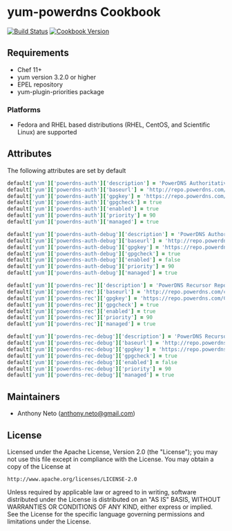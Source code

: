 # yum-powerdns Cookbook
[![Build Status](https://travis-ci.org/anthonyneto/chef-yum-powerdns.svg?branch=master)](http://travis-ci.org/anthonyneto/chef-yum-powerdns) [![Cookbook Version](https://img.shields.io/cookbook/v/yum-powerdns.svg)](https://supermarket.chef.io/cookbooks/yum-powerdns)

## Requirements
- Chef 11+
- yum version 3.2.0 or higher
- EPEL repository
- yum-plugin-priorities package

### Platforms
- Fedora and RHEL based distributions (RHEL, CentOS, and Scientific Linux) are supported

## Attributes
The following attributes are set by default

```ruby
default['yum']['powerdns-auth']['description'] = 'PowerDNS Authoritative Server Repository'
default['yum']['powerdns-auth']['baseurl'] = 'http://repo.powerdns.com/centos/$basearch/$releasever/auth-master'
default['yum']['powerdns-auth']['gpgkey'] = 'https://repo.powerdns.com/CBC8B383-pub.asc'
default['yum']['powerdns-auth']['gpgcheck'] = true
default['yum']['powerdns-auth']['enabled'] = true
default['yum']['powerdns-auth']['priority'] = 90
default['yum']['powerdns-auth']['managed'] = true

default['yum']['powerdns-auth-debug']['description'] = 'PowerDNS Authoritative Server Debuginfo Repository'
default['yum']['powerdns-auth-debug']['baseurl'] = 'http://repo.powerdns.com/centos/$basearch/$releasever/auth-master/debug'
default['yum']['powerdns-auth-debug']['gpgkey'] = 'https://repo.powerdns.com/CBC8B383-pub.asc'
default['yum']['powerdns-auth-debug']['gpgcheck'] = true
default['yum']['powerdns-auth-debug']['enabled'] = false
default['yum']['powerdns-auth-debug']['priority'] = 90
default['yum']['powerdns-auth-debug']['managed'] = true

default['yum']['powerdns-rec']['description'] = 'PowerDNS Recursor Repository'
default['yum']['powerdns-rec']['baseurl'] = 'http://repo.powerdns.com/centos/$basearch/$releasever/rec-master'
default['yum']['powerdns-rec']['gpgkey'] = 'https://repo.powerdns.com/CBC8B383-pub.asc'
default['yum']['powerdns-rec']['gpgcheck'] = true
default['yum']['powerdns-rec']['enabled'] = true
default['yum']['powerdns-rec']['priority'] = 90
default['yum']['powerdns-rec']['managed'] = true

default['yum']['powerdns-rec-debug']['description'] = 'PowerDNS Recursor Debuginfo Repository'
default['yum']['powerdns-rec-debug']['baseurl'] = 'http://repo.powerdns.com/centos/$basearch/$releasever/rec-master/debug'
default['yum']['powerdns-rec-debug']['gpgkey'] = 'https://repo.powerdns.com/CBC8B383-pub.asc'
default['yum']['powerdns-rec-debug']['gpgcheck'] = true
default['yum']['powerdns-rec-debug']['enabled'] = false
default['yum']['powerdns-rec-debug']['priority'] = 90
default['yum']['powerdns-rec-debug']['managed'] = true


```

## Maintainers

* Anthony Neto (<anthony.neto@gmail.com>)

## License
Licensed under the Apache License, Version 2.0 (the "License");
you may not use this file except in compliance with the License.
You may obtain a copy of the License at

    http://www.apache.org/licenses/LICENSE-2.0

Unless required by applicable law or agreed to in writing, software
distributed under the License is distributed on an "AS IS" BASIS,
WITHOUT WARRANTIES OR CONDITIONS OF ANY KIND, either express or implied.
See the License for the specific language governing permissions and
limitations under the License.

